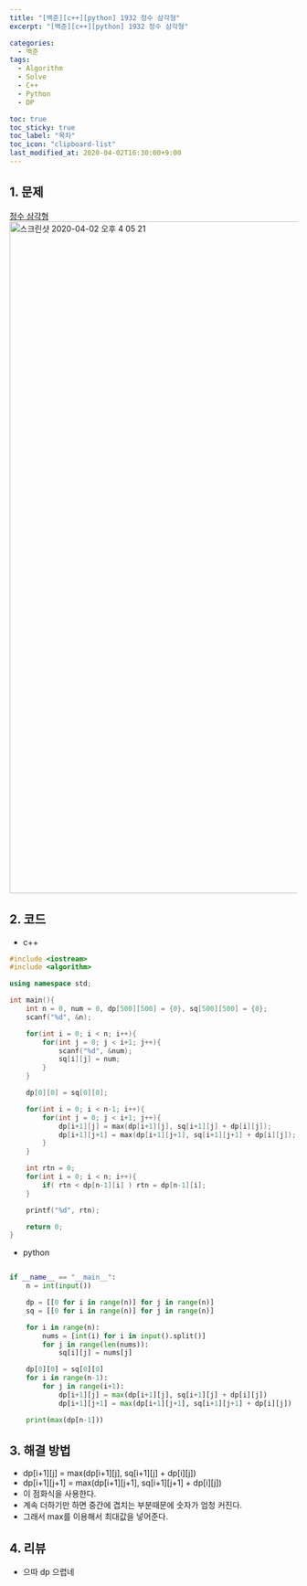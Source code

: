 ```yaml
---
title: "[백준][c++][python] 1932 정수 삼각형"
excerpt: "[백준][c++][python] 1932 정수 삼각형"

categories:
  - 백준
tags:
  - Algorithm
  - Solve
  - C++
  - Python
  - DP

toc: true
toc_sticky: true
toc_label: "목차"
toc_icon: "clipboard-list"
last_modified_at: 2020-04-02T16:30:00+9:00
---
```


## 1. 문제
[정수 삼각형](https://www.acmicpc.net/problem/1932)  
<img width="1176" alt="스크린샷 2020-04-02 오후 4 05 21" src="https://user-images.githubusercontent.com/20227720/78220076-cb05f500-74fb-11ea-9d0f-d1d5abcc69bd.png">

## 2. 코드

- c++

```c++
#include <iostream>
#include <algorithm>

using namespace std;

int main(){
    int n = 0, num = 0, dp[500][500] = {0}, sq[500][500] = {0};
    scanf("%d", &n);

    for(int i = 0; i < n; i++){
        for(int j = 0; j < i+1; j++){
            scanf("%d", &num);
            sq[i][j] = num;
        }
    }

    dp[0][0] = sq[0][0];

    for(int i = 0; i < n-1; i++){
        for(int j = 0; j < i+1; j++){
            dp[i+1][j] = max(dp[i+1][j], sq[i+1][j] + dp[i][j]);
            dp[i+1][j+1] = max(dp[i+1][j+1], sq[i+1][j+1] + dp[i][j]);
        }
    }

    int rtn = 0;
    for(int i = 0; i < n; i++){
        if( rtn < dp[n-1][i] ) rtn = dp[n-1][i];
    }

    printf("%d", rtn);

    return 0;
}
```

- python

```python

if __name__ == "__main__":
    n = int(input())

    dp = [[0 for i in range(n)] for j in range(n)]
    sq = [[0 for i in range(n)] for j in range(n)]

    for i in range(n):
        nums = [int(i) for i in input().split()]
        for j in range(len(nums)):
            sq[i][j] = nums[j]

    dp[0][0] = sq[0][0]
    for i in range(n-1):
        for j in range(i+1):
            dp[i+1][j] = max(dp[i+1][j], sq[i+1][j] + dp[i][j])
            dp[i+1][j+1] = max(dp[i+1][j+1], sq[i+1][j+1] + dp[i][j])

    print(max(dp[n-1]))
```

## 3. 해결 방법

- dp[i+1][j] = max(dp[i+1][j], sq[i+1][j] + dp[i][j])
- dp[i+1][j+1] = max(dp[i+1][j+1], sq[i+1][j+1] + dp[i][j])
- 이 점화식을 사용한다.
- 계속 더하기만 하면 중간에 겹치는 부분때문에 숫자가 엄청 커진다.
- 그래서 max를 이용해서 최대값을 넣어준다.

## 4. 리뷰

- 으따 dp 으렵네